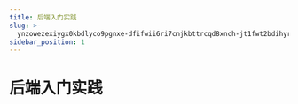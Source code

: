 ```yaml
---
title: 后端入门实践
slug: >-
  ynzowezexiygx0kbdlyco9pgnxe-dfifwii6ri7cnjkbttrcqd8xnch-jt1fwt2bdihyr8kq7wkccvpbngg-jt1fwt
sidebar_position: 1
---
```



# 后端入门实践

